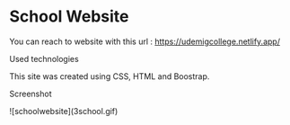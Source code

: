# School Website

You can reach to website with this url : https://udemigcollege.netlify.app/

Used technologies

This site was created using CSS, HTML and Boostrap.

<p>Screenshot <p>
![schoolwebsite](3school.gif)
